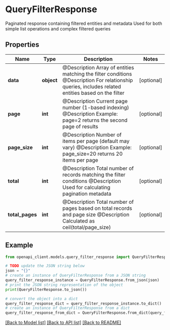 # QueryFilterResponse

Paginated response containing filtered entities and metadata Used for both simple list operations and complex filtered queries

## Properties

Name | Type | Description | Notes
------------ | ------------- | ------------- | -------------
**data** | **object** | @Description Array of entities matching the filter conditions @Description For relationship queries, includes related entities based on the filter | [optional] 
**page** | **int** | @Description Current page number (1-based indexing) @Description Example: page&#x3D;2 returns the second page of results | [optional] 
**page_size** | **int** | @Description Number of items per page (default may vary) @Description Example: page_size&#x3D;20 returns 20 items per page | [optional] 
**total** | **int** | @Description Total number of records matching the filter conditions @Description Used for calculating pagination metadata | [optional] 
**total_pages** | **int** | @Description Total number of pages based on total records and page size @Description Calculated as ceil(total/page_size) | [optional] 

## Example

```python
from openapi_client.models.query_filter_response import QueryFilterResponse

# TODO update the JSON string below
json = "{}"
# create an instance of QueryFilterResponse from a JSON string
query_filter_response_instance = QueryFilterResponse.from_json(json)
# print the JSON string representation of the object
print(QueryFilterResponse.to_json())

# convert the object into a dict
query_filter_response_dict = query_filter_response_instance.to_dict()
# create an instance of QueryFilterResponse from a dict
query_filter_response_from_dict = QueryFilterResponse.from_dict(query_filter_response_dict)
```
[[Back to Model list]](../README.md#documentation-for-models) [[Back to API list]](../README.md#documentation-for-api-endpoints) [[Back to README]](../README.md)


